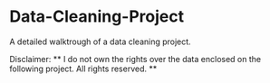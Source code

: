# Data-Cleaning-Project
A detailed walktrough of a data cleaning project.

Disclaimer:
** I do not own the rights over the data enclosed on the following project. All rights reserved. **
